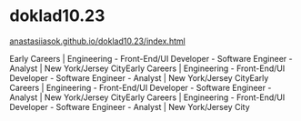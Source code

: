 # doklad10.23

<a href="https://anastasiiasok.github.io/doklad10.23" target="_blank">anastasiiasok.github.io/doklad10.23/index.html</a>

Early Careers | Engineering - Front-End/UI Developer - Software Engineer - Analyst | New York/Jersey CityEarly Careers | Engineering - Front-End/UI Developer - Software Engineer - Analyst | New York/Jersey CityEarly Careers | Engineering - Front-End/UI Developer - Software Engineer - Analyst | New York/Jersey CityEarly Careers | Engineering - Front-End/UI Developer - Software Engineer - Analyst | New York/Jersey City
